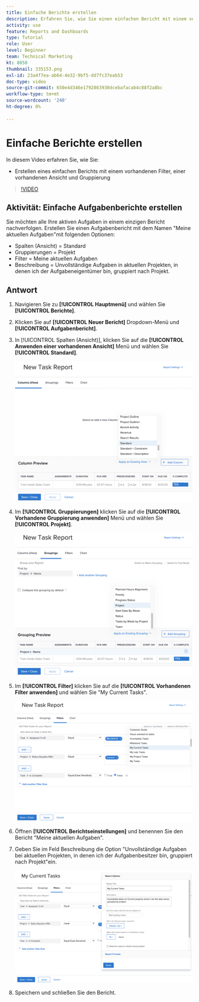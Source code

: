 ```yaml
---
title: Einfache Berichte erstellen
description: Erfahren Sie, wie Sie einen einfachen Bericht mit einem vorhandenen Filter, einer vorhandenen Ansicht und Gruppierung in Workfront erstellen.
activity: use
feature: Reports and Dashboards
type: Tutorial
role: User
level: Beginner
team: Technical Marketing
kt: 8858
thumbnail: 335153.png
exl-id: 23a4f7ea-ab64-4e32-9bf5-dd7fc37eab53
doc-type: video
source-git-commit: 650e4d346e1792863930dcebafacab4c88f2a8bc
workflow-type: tm+mt
source-wordcount: '240'
ht-degree: 0%

---
```


# Einfache Berichte erstellen

In diesem Video erfahren Sie, wie Sie:

* Erstellen eines einfachen Berichts mit einem vorhandenen Filter, einer vorhandenen Ansicht und Gruppierung

>[!VIDEO](https://video.tv.adobe.com/v/335153/?quality=12&learn=on)

## Aktivität: Einfache Aufgabenberichte erstellen

Sie möchten alle Ihre aktiven Aufgaben in einem einzigen Bericht nachverfolgen. Erstellen Sie einen Aufgabenbericht mit dem Namen &quot;Meine aktuellen Aufgaben&quot;mit folgenden Optionen:

* Spalten (Ansicht) = Standard
* Gruppierungen = Projekt
* Filter = Meine aktuellen Aufgaben
* Beschreibung = Unvollständige Aufgaben in aktuellen Projekten, in denen ich der Aufgabeneigentümer bin, gruppiert nach Projekt.

## Antwort

1. Navigieren Sie zu **[!UICONTROL Hauptmenü]** und wählen Sie **[!UICONTROL Berichte]**.
1. Klicken Sie auf **[!UICONTROL Neuer Bericht]** Dropdown-Menü und **[!UICONTROL Aufgabenbericht]**.
1. In [!UICONTROL Spalten (Ansicht)], klicken Sie auf die **[!UICONTROL Anwenden einer vorhandenen Ansicht]** Menü und wählen Sie **[!UICONTROL Standard]**.

   ![Ein Bild des Bildschirms zum Erstellen von Spalten in einem Aufgabenbericht](assets/simple-task-report-columns.png)

1. Im **[!UICONTROL Gruppierungen]** klicken Sie auf die **[!UICONTROL Vorhandene Gruppierung anwenden]** Menü und wählen Sie **[!UICONTROL Projekt]**.

   ![Ein Bild des Bildschirms zum Erstellen von Gruppierungen in einem Aufgabenbericht](assets/simple-task-report-groupings.png)

1. Im **[!UICONTROL Filter]** klicken Sie auf die **[!UICONTROL Vorhandenen Filter anwenden]** und wählen Sie &quot;My Current Tasks&quot;.

   ![Ein Bild des Bildschirms zum Erstellen von Filtern in einem Aufgabenbericht](assets/simple-task-report-filters.png)

1. Öffnen **[!UICONTROL Berichtseinstellungen]** und benennen Sie den Bericht &quot;Meine aktuellen Aufgaben&quot;.
1. Geben Sie im Feld Beschreibung die Option &quot;Unvollständige Aufgaben bei aktuellen Projekten, in denen ich der Aufgabenbesitzer bin, gruppiert nach Projekt&quot;ein.

   ![Ein Bild des Berichtseinstellungen-Bildschirms in einem Aufgabenbericht](assets/simple-task-report-report-settings.png)

1. Speichern und schließen Sie den Bericht.
